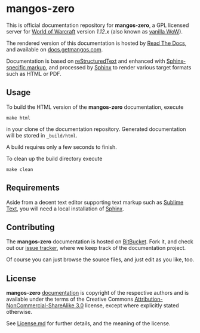 mangos-zero
===========
This is official documentation repository for **mangos-zero**, a GPL licensed
server for [World of Warcraft][wow] version *1.12.x* (also known as
[vanilla WoW][wow-vanilla]).

The rendered version of this documentation is hosted by [Read The Docs][rtd],
and available on [docs.getmangos.com][mz-docs-live].

Documentation is based on [reStructuredText][sphinx-rest] and enhanced with
[Sphinx-specific markup][sphinx-markup], and processed by [Sphinx][sphinx] to
render various target formats such as HTML or PDF.

## Usage

To build the HTML version of the **mangos-zero** documentation, execute

    make html

in your clone of the documentation repository. Generated documentation will
be stored in `_build/html`.

A build requires only a few seconds to finish.

To clean up the build directory execute

    make clean

## Requirements

Aside from a decent text editor supporting text markup such as [Sublime Text][st],
you will need a local installation of [Sphinx][sphinx].

## Contributing

The **mangos-zero** documentation is hosted on [BitBucket][mz-docs]. Fork it,
and check out our [issue tracker][mz-docs-issues], where we keep track of
the documentation project.

Of course you can just browse the source files, and just edit as you like, too.

## License

**mangos-zero** [documentation][mz-docs] is copyright of the respective
authors and is available under the terms of the Creative Commons
[Attribution-NonCommercial-ShareAlike 3.0][cc-ancsa] license, except where
explicitly stated otherwise.

See [License.md](License.md) for further details, and the meaning of the
license.


[wow]: http://worldofwarcraft.com/
[wow-vanilla]: http://blizzard.com/games/wow/

[mz-docs]: http://bitbucket.org/mangoszero/documentation
[mz-docs-issues]: http://bitbucket.org/mangoszero/documentation/issues
[mz-docs-live]: http://docs.getmangos.com/

[rtd]: http://readthedocs.org/

[sphinx]: http://sphinx-doc.org/
[sphinx-rest]: http://sphinx-doc.org/rest.html#rst-primer
[sphinx-markup]: http://sphinx-doc.org/markup/index.html#sphinxmarkup

[st]: http://sublimetext.com/

[cc]: http://creativecommons.org/ "Creative Commons"
[cc-ancsa]: http://creativecommons.org/licenses/by-nc-sa/3.0/ "Creative Commons Attribution-NonCommercial-ShareAlike 3.0"
